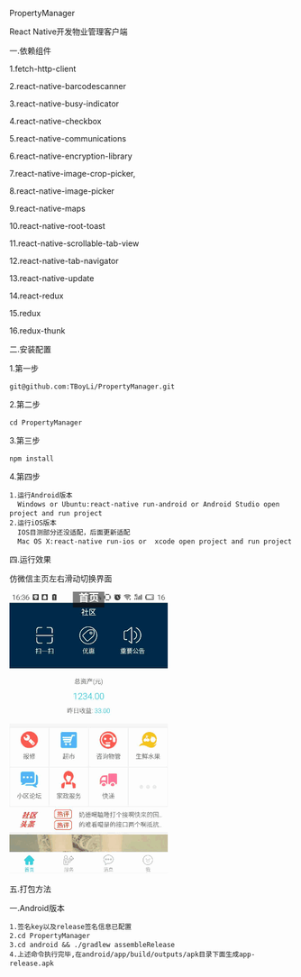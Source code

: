 PropertyManager

React Native开发物业管理客户端

一.依赖组件

  1.fetch-http-client
  
  2.react-native-barcodescanner
  
  3.react-native-busy-indicator
  
  4.react-native-checkbox
  
  5.react-native-communications
  
  6.react-native-encryption-library
  
  7.react-native-image-crop-picker,
  
  8.react-native-image-picker
  
  9.react-native-maps
  
  10.react-native-root-toast
  
  11.react-native-scrollable-tab-view
  
  12.react-native-tab-navigator
  
  13.react-native-update
  
  14.react-redux
  
  15.redux
  
  16.redux-thunk

二.安装配置

  1.第一步
  
    git@github.com:TBoyLi/PropertyManager.git
  2.第二步
  
    cd PropertyManager
  3.第三步
  
    npm install
  4.第四步

    1.运行Android版本
      Windows or Ubuntu:react-native run-android or Android Studio open project and run project
    2.运行iOS版本
      IOS目测部分还没适配，后面更新适配
      Mac OS X:react-native run-ios or  xcode open project and run project

四.运行效果

仿微信主页左右滑动切换界面
  
  ![](https://github.com/TBoyLi/PropertyManager/raw/master/app/screenshot/main.gif)

五.打包方法

  一.Android版本

    1.签名key以及release签名信息已配置
    2.cd PropertyManager
    3.cd android && ./gradlew assembleRelease
    4.上述命令执行完毕,在android/app/build/outputs/apk目录下面生成app-release.apk
